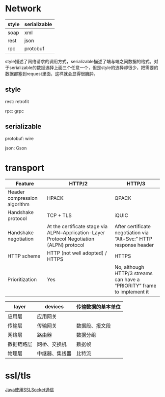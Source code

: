 # Network

style|serializable
--- |---
soap    |xml
rest    |json
rpc     |protobuf

style描述了网络请求的调用方式，serializable描述了端与端之间数据的格式。对于serializable的数据选择上面三个任意一个，但是style的选择却很少，把需要的数据都塞到request里面，这样就会显得很臃肿。

## style
rest: retrofit

rpc: grpc

## serializable

protobuf: wire

json: Gson


# transport

Feature | HTTP/2|HTTP/3
---|---| --- |
Header compression algorithm|HPACK|QPACK
Handshake protocol|TCP + TLS|iQUIC
Handshake negotiation|At the certificate stage via ALPN=Application-Layer Protocol Negotiation (ALPN) protocol|After certificate negotiation via “Alt-Svc:” HTTP response header
HTTP scheme|HTTP (not well adopted) / HTTPS|HTTPS
Prioritization|Yes|No, although HTTP/3 streams can have a “PRIORITY” frame to implement it

layer | devices|传输数据的基本单位
---|---|---
应用层|应用网关|
传输层|传输网关|数据段、报文段
网络层|路由器|数据分组
数据链路层|网桥、交换机|数据帧
物理层|中继器、集线器|比特流


# ssl/tls
[Java使用SSLSocket通信](https://my.oschina.net/itblog/blog/651608)
